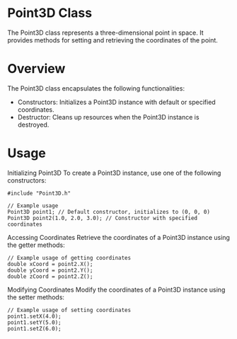 # Point3D Class
The Point3D class represents a three-dimensional point in space. It provides methods for setting and retrieving the coordinates of the point.

# Overview
The Point3D class encapsulates the following functionalities:

+ Constructors: Initializes a Point3D instance with default or specified coordinates.
+ Destructor: Cleans up resources when the Point3D instance is destroyed.
# Usage
Initializing Point3D
To create a Point3D instance, use one of the following constructors:
```
#include "Point3D.h"

// Example usage
Point3D point1; // Default constructor, initializes to (0, 0, 0)
Point3D point2(1.0, 2.0, 3.0); // Constructor with specified coordinates
```
Accessing Coordinates
Retrieve the coordinates of a Point3D instance using the getter methods:
```
// Example usage of getting coordinates
double xCoord = point2.X();
double yCoord = point2.Y();
double zCoord = point2.Z();
```
Modifying Coordinates
Modify the coordinates of a Point3D instance using the setter methods:
```
// Example usage of setting coordinates
point1.setX(4.0);
point1.setY(5.0);
point1.setZ(6.0);
```
